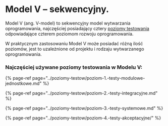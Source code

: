 # Model V – sekwencyjny.

Model V \(ang. V-model\) to sekwencyjny model wytwarzania oprogramowania, najczęściej posiadający cztery [poziomy testowania](../poziomy-testow/) odpowiadające czterem poziomom rozwoju oprogramowania.

W praktycznym zastosowaniu Model V może posiadać różną ilość poziomów, jest to uzależnione od projektu i rodzaju wytwarzanego oprogramowania.

### Najczęściej używane poziomy testowania w Modelu V:

{% page-ref page="../poziomy-testow/poziom-1.-testy-modulowe-jednostkowe.md" %}

{% page-ref page="../poziomy-testow/poziom-2.-testy-integracyjne.md" %}

{% page-ref page="../poziomy-testow/poziom-3.-testy-systemowe.md" %}

{% page-ref page="../poziomy-testow/poziom-4.-testy-akceptacyjne/" %}







